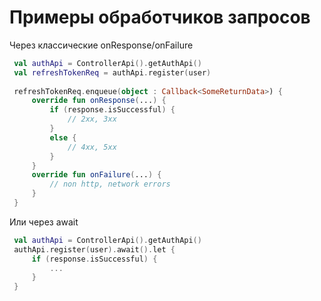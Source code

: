 # Примеры обработчиков запросов

Через классические onResponse/onFailure

```kotlin
 val authApi = ControllerApi().getAuthApi()
 val refreshTokenReq = authApi.register(user)
 
 refreshTokenReq.enqueue(object : Callback<SomeReturnData>) {
     override fun onResponse(...) {
         if (response.isSuccessful) {
             // 2xx, 3xx
         }
         else {
             // 4xx, 5xx
         }
     }
     override fun onFailure(...) {
         // non http, network errors
     }
 }
```

Или через await

```kotlin
 val authApi = ControllerApi().getAuthApi()
 authApi.register(user).await().let {
     if (response.isSuccessful) {
         ...
     }
 }
```
